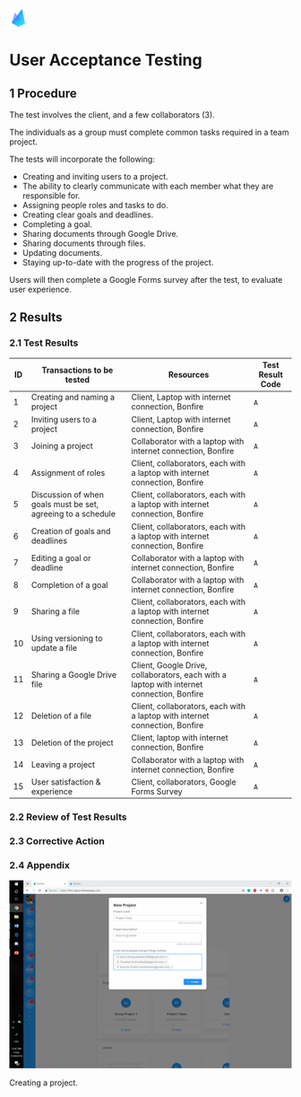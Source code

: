 ![Bonfire](https://raw.githubusercontent.com/Spaaaacccee/flex/master/public/icons/favicon-32x32.png)

# User Acceptance Testing

## 1 Procedure

The test involves the client, and a few collaborators (3).

The individuals as a group must complete common tasks required in a team project.

The tests will incorporate the following:

- Creating and inviting users to a project.
- The ability to clearly communicate with each member what they are responsible for.
- Assigning people roles and tasks to do.
- Creating clear goals and deadlines.
- Completing a goal.
- Sharing documents through Google Drive.
- Sharing documents through files.
- Updating documents.
- Staying up-to-date with the progress of the project.

Users will then complete a Google Forms survey after the test, to evaluate user experience.

## 2 Results

### 2.1 Test Results

| ID  | Transactions to be tested                                    | Resources                                                                                 | Test Result Code |
| --- | ------------------------------------------------------------ | ----------------------------------------------------------------------------------------- | ---------------- |
| 1   | Creating and naming a project                                | Client, Laptop with internet connection, Bonfire                                          | `A`              |
| 2   | Inviting users to a project                                  | Client, Laptop with internet connection, Bonfire                                          | `A`              |
| 3   | Joining a project                                            | Collaborator with a laptop with internet connection, Bonfire                              | `A`              |
| 4   | Assignment of roles                                          | Client, collaborators, each with a laptop with internet connection, Bonfire               | `A`              |
| 5   | Discussion of when goals must be set, agreeing to a schedule | Client, collaborators, each with a laptop with internet connection, Bonfire               | `A`              |
| 6   | Creation of goals and deadlines                              | Client, collaborators, each with a laptop with internet connection, Bonfire               | `A`              |
| 7   | Editing a goal or deadline                                   | Collaborator with a laptop with internet connection, Bonfire                              | `A`              |
| 8   | Completion of a goal                                         | Collaborator with a laptop with internet connection, Bonfire                              | `A`              |
| 9   | Sharing a file                                               | Client, collaborators, each with a laptop with internet connection, Bonfire               | `A`              |
| 10  | Using versioning to update a file                            | Client, collaborators, each with a laptop with internet connection, Bonfire               | `A`              |
| 11  | Sharing a Google Drive file                                  | Client, Google Drive, collaborators, each with a laptop with internet connection, Bonfire | `A`              |
| 12  | Deletion of a file                                           | Client, collaborators, each with a laptop with internet connection, Bonfire               | `A`              |
| 13  | Deletion of the project                                      | Client, laptop with internet connection, Bonfire                                          | `A`              |
| 14  | Leaving a project                                            | Collaborator with a laptop with internet connection, Bonfire                              | `A`              |
| 15  | User satisfaction & experience                               | Client, collaborators, Google Forms Survey                                                | `A`              |

### 2.2 Review of Test Results



### 2.3 Corrective Action

### 2.4 Appendix

![Create Project](./img/img29.png)

Creating a project.
